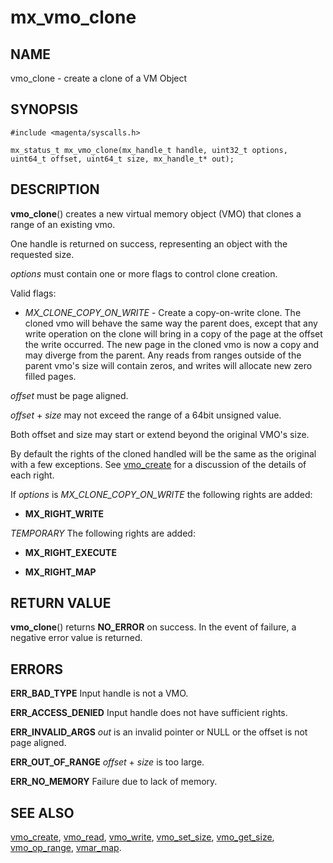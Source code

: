 # mx_vmo_clone

## NAME

vmo_clone - create a clone of a VM Object

## SYNOPSIS

```
#include <magenta/syscalls.h>

mx_status_t mx_vmo_clone(mx_handle_t handle, uint32_t options, uint64_t offset, uint64_t size, mx_handle_t* out);

```

## DESCRIPTION

**vmo_clone**() creates a new virtual memory object (VMO) that clones a range
of an existing vmo.

One handle is returned on success, representing an object with the requested
size.

*options* must contain one or more flags to control clone creation.

Valid flags:

- *MX_CLONE_COPY_ON_WRITE* - Create a copy-on-write clone. The cloned vmo will
behave the same way the parent does, except that any write operation on the clone
will bring in a copy of the page at the offset the write occurred. The new page in
the cloned vmo is now a copy and may diverge from the parent. Any reads from
ranges outside of the parent vmo's size will contain zeros, and writes will
allocate new zero filled pages.

*offset* must be page aligned.

*offset* + *size* may not exceed the range of a 64bit unsigned value.

Both offset and size may start or extend beyond the original VMO's size.

By default the rights of the cloned handled will be the same as the
original with a few exceptions. See [vmo_create](vmo_create.md) for a
discussion of the details of each right.

If *options* is *MX_CLONE_COPY_ON_WRITE* the following rights are added:

- **MX_RIGHT_WRITE**

*TEMPORARY* The following rights are added:

- **MX_RIGHT_EXECUTE**

- **MX_RIGHT_MAP**

## RETURN VALUE

**vmo_clone**() returns **NO_ERROR** on success. In the event
of failure, a negative error value is returned.

## ERRORS

**ERR_BAD_TYPE**  Input handle is not a VMO.

**ERR_ACCESS_DENIED**  Input handle does not have sufficient rights.

**ERR_INVALID_ARGS**  *out* is an invalid pointer or NULL
or the offset is not page aligned.

**ERR_OUT_OF_RANGE**  *offset* + *size* is too large.

**ERR_NO_MEMORY**  Failure due to lack of memory.

## SEE ALSO

[vmo_create](vmo_create.md),
[vmo_read](vmo_read.md),
[vmo_write](vmo_write.md),
[vmo_set_size](vmo_set_size.md),
[vmo_get_size](vmo_get_size.md),
[vmo_op_range](vmo_op_range.md),
[vmar_map](vmar_map.md).
